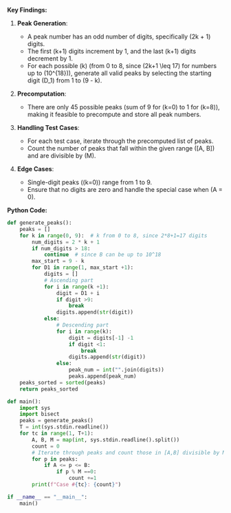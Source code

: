 **Key Findings:**

1. **Peak Generation**:
   - A peak number has an odd number of digits, specifically \(2k + 1\) digits.
   - The first \(k+1\) digits increment by 1, and the last \(k+1\) digits decrement by 1.
   - For each possible \(k\) (from 0 to 8, since \(2k+1 \leq 17\) for numbers up to \(10^{18}\)), generate all valid peaks by selecting the starting digit \(D_1\) from 1 to \(9 - k\).
   
2. **Precomputation**:
   - There are only 45 possible peaks (sum of 9 for \(k=0\) to 1 for \(k=8\)), making it feasible to precompute and store all peak numbers.
   
3. **Handling Test Cases**:
   - For each test case, iterate through the precomputed list of peaks.
   - Count the number of peaks that fall within the given range \([A, B]\) and are divisible by \(M\).
   
4. **Edge Cases**:
   - Single-digit peaks (\(k=0\)) range from 1 to 9.
   - Ensure that no digits are zero and handle the special case when \(A = 0\).

**Python Code:**

```python
def generate_peaks():
    peaks = []
    for k in range(0, 9):  # k from 0 to 8, since 2*8+1=17 digits
        num_digits = 2 * k + 1
        if num_digits > 18:
            continue  # since B can be up to 10^18
        max_start = 9 - k
        for D1 in range(1, max_start +1):
            digits = []
            # Ascending part
            for i in range(k +1):
                digit = D1 + i
                if digit >9:
                    break
                digits.append(str(digit))
            else:
                # Descending part
                for i in range(k):
                    digit = digits[-1] -1
                    if digit <1:
                        break
                    digits.append(str(digit))
                else:
                    peak_num = int("".join(digits))
                    peaks.append(peak_num)
    peaks_sorted = sorted(peaks)
    return peaks_sorted

def main():
    import sys
    import bisect
    peaks = generate_peaks()
    T = int(sys.stdin.readline())
    for tc in range(1, T+1):
        A, B, M = map(int, sys.stdin.readline().split())
        count = 0
        # Iterate through peaks and count those in [A,B] divisible by M
        for p in peaks:
            if A <= p <= B:
                if p % M ==0:
                    count +=1
        print(f"Case #{tc}: {count}")

if __name__ == "__main__":
    main()
```